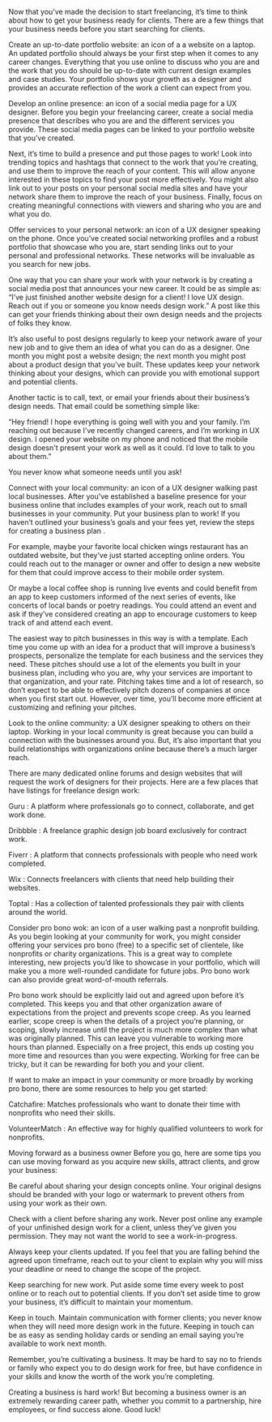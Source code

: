 Now that you’ve made the decision to start freelancing, it’s time to think about how to get your business ready for clients. There are a few things that your business needs before you start searching for clients.  

Create an up-to-date portfolio website: an icon of a a website on a laptop.
An updated portfolio should always be your first step when it comes to any career changes. Everything that you use online to discuss who you are and the work that you do should be up-to-date with current design examples and case studies. Your portfolio shows your growth as a designer and provides an accurate reflection of the work a client can expect from you. 

Develop an online presence: an icon of a social media page for a UX designer.
Before you begin your freelancing career, create a social media presence that describes who you are and the different services you provide. These social media pages can be linked to your portfolio website that you’ve created.

Next, it’s time to build a presence and put those pages to work! Look into trending topics and hashtags that connect to the work that you’re creating, and use them to improve the reach of your content. This will allow anyone interested in these topics to find your post more effectively. You might also link out to your posts on your personal social media sites and have your network share them to improve the reach of your business. Finally, focus on creating meaningful connections with viewers and sharing who you are and what you do. 

Offer services to your personal network: an icon of a UX designer speaking on the phone.
Once you’ve created social networking profiles and a robust portfolio that showcase who you are, start sending links out to your personal and professional networks. These networks will be invaluable as you search for new jobs. 

One way that you can share your work with your network is by creating a social media post that announces your new career. It could be as simple as: “I’ve just finished another website design for a client! I love UX design. Reach out if you or someone you know needs design work.” A post like this can get your friends thinking about their own design needs and the projects of folks they know. 

It’s also useful to post designs regularly to keep your network aware of your new job and to give them an idea of what you can do as a designer. One month you might post a website design; the next month you might post about a product design that you’ve built. These updates keep your network thinking about your designs, which can provide you with emotional support and potential clients. 

Another tactic is to call, text, or email your friends about their business’s design needs. That email could be something simple like: 

“Hey friend! I hope everything is going well with you and your family. I’m reaching out because I’ve recently changed careers, and I’m working in UX design. I opened your website on my phone and noticed that the mobile design doesn't present your work as well as it could. I’d love to talk to you about them.” 

You never know what someone needs until you ask! 

Connect with your local community: an icon of a UX designer walking past local businesses.
After you’ve established a baseline presence for your business online that includes examples of your work, reach out to small businesses in your community. Put your business plan to work! If you haven’t outlined your business’s goals and your fees yet, 
review the steps for creating a business plan
.

For example, maybe your favorite local chicken wings restaurant has an outdated website, but they’ve just started accepting online orders. You could reach out to the manager or owner and offer to design a new website for them that could improve access to their mobile order system. 

Or maybe a local coffee shop is running live events and could benefit from an app to keep customers informed of the next series of events, like concerts of local bands or poetry readings. You could attend an event and ask if they’ve considered creating an app to encourage customers to keep track of and attend each event. 

The easiest way to pitch businesses in this way is with a template. Each time you come up with an idea for a product that will improve a business’s prospects, personalize the template for each business and the services they need. These pitches should use a lot of the elements you built in your business plan, including who you are, why your services are important to that organization, and your rate. Pitching takes time and a lot of research, so don’t expect to be able to effectively pitch dozens of companies at once when you first start out. However, over time, you’ll become more efficient at customizing and refining your pitches.

Look to the online community: a UX designer speaking to others on their laptop.
Working in your local community is great because you can build a connection with the businesses around you. But, it’s also important that you build relationships with organizations online because there’s a much larger reach.

There are many dedicated online forums and design websites that will request the work of designers for their projects. Here are a few places that have listings for freelance design work: 

Guru
: A platform where professionals go to connect, collaborate, and get work done. 

Dribbble
: A freelance graphic design job board exclusively for contract work.

Fiverr
: A platform that connects professionals with people who need work completed.

Wix
: Connects freelancers with clients that need help building their websites.

Toptal
: Has a collection of talented professionals they pair with clients around the world.

Consider pro bono wok: an icon of a user walking past a nonprofit building.
As you begin looking at your community for work, you might consider offering your services pro bono (free) to a specific set of clientele, like nonprofits or charity organizations. This is a great way to complete interesting, new projects you’d like to showcase in your portfolio, which will make you a more well-rounded candidate for future jobs. Pro bono work can also provide great word-of-mouth referrals. 

Pro bono work should be explicitly laid out and agreed upon before it’s completed. This keeps you and that other organization aware of expectations from the project and prevents scope creep. As you learned earlier, scope creep is when the details of a project you’re planning, or scoping, slowly increase until the project is much more complex than what was originally planned. This can leave you vulnerable to working more hours than planned. Especially on a free project, this ends up costing you more time and resources than you were expecting. Working for free can be tricky, but it can be rewarding for both you and your client.

If want to make an impact in your community or more broadly by working pro bono, there are some resources to help you get started:

Catchafire:
 Matches professionals who want to donate their time with nonprofits who need their skills.

VolunteerMatch
: An effective way for highly qualified volunteers to work for nonprofits.

Moving forward as a business owner
Before you go, here are some tips you can use moving forward as you acquire new skills, attract clients, and grow your business:

Be careful about sharing your design concepts online. Your original designs should be branded with your logo or watermark to prevent others from using your work as their own. 

Check with a client before sharing any work. Never post online any example of your unfinished design work for a client, unless they’ve given you permission. They may not want the world to see a work-in-progress.

Always keep your clients updated. If you feel that you are falling behind the agreed upon timeframe, reach out to your client to explain why you will miss your deadline or need to change the scope of the project.

Keep searching for new work. Put aside some time every week to post online or to reach out to potential clients. If you don’t set aside time to grow your business, it’s difficult to maintain your momentum.

Keep in touch. Maintain communication with former clients; you never know when they will need more design work in the future. Keeping in touch can be as easy as sending holiday cards or sending an email saying you’re available to work next month.

Remember, you’re cultivating a business. It may be hard to say no to friends or family who expect you to do design work for free, but have confidence in your skills and know the worth of the work you’re completing. 

Creating a business is hard work! But becoming a business owner is an extremely rewarding career path, whether you commit to a partnership, hire employees, or find success alone. Good luck!